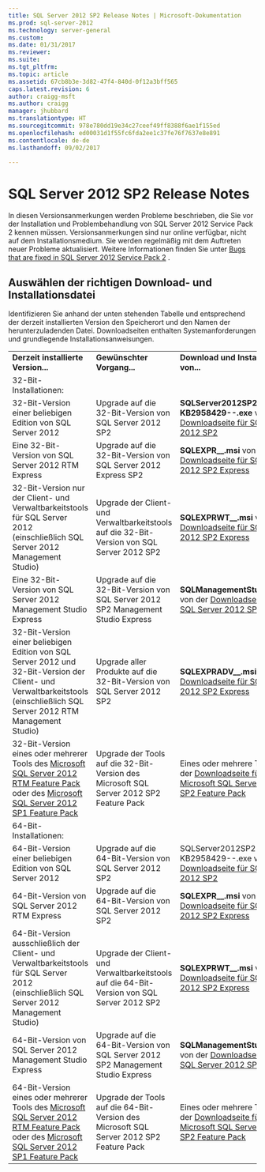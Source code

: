 ```yaml
---
title: SQL Server 2012 SP2 Release Notes | Microsoft-Dokumentation
ms.prod: sql-server-2012
ms.technology: server-general
ms.custom: 
ms.date: 01/31/2017
ms.reviewer: 
ms.suite: 
ms.tgt_pltfrm: 
ms.topic: article
ms.assetid: 67cb8b3e-3d82-47f4-840d-0f12a3bff565
caps.latest.revision: 6
author: craigg-msft
ms.author: craigg
manager: jhubbard
ms.translationtype: HT
ms.sourcegitcommit: 978e780dd19e34c27ceef49ff8388f6ae1f155ed
ms.openlocfilehash: ed00031d1f55fc6fda2ee1c37fe76f7637e8e891
ms.contentlocale: de-de
ms.lasthandoff: 09/02/2017

---
```

# <a name="sql-server-2012-sp2-release-notes"></a>SQL Server 2012 SP2 Release Notes
In diesen Versionsanmerkungen werden Probleme beschrieben, die Sie vor der Installation und Problembehandlung von SQL Server 2012 Service Pack 2 kennen müssen. Versionsanmerkungen sind nur online verfügbar, nicht auf dem Installationsmedium. Sie werden regelmäßig mit dem Auftreten neuer Probleme aktualisiert. Weitere Informationen finden Sie unter [Bugs that are fixed in SQL Server 2012 Service Pack 2](http://support.microsoft.com/KB/2958429) .  
  
## <a name="choose-the-correct-file-to-download-and-install"></a>Auswählen der richtigen Download- und Installationsdatei  
Identifizieren Sie anhand der unten stehenden Tabelle und entsprechend der derzeit installierten Version den Speicherort und den Namen der herunterzuladenden Datei. Downloadseiten enthalten Systemanforderungen und grundlegende Installationsanweisungen.  
  
||||  
|-|-|-|  
|**Derzeit installierte Version...**|**Gewünschter Vorgang...**|**Download und Installation von...**|  
|32-Bit-Installationen:|||  
|32-Bit-Version einer beliebigen Edition von SQL Server 2012|Upgrade auf die 32-Bit-Version von SQL Server 2012 SP2|**SQLServer2012SP2-KB2958429-**<arch>**-**<lang id>**.exe** von der [Downloadseite für SQL Server 2012 SP2](http://go.microsoft.com/fwlink/?LinkID=401006)|  
|Eine 32-Bit-Version von SQL Server 2012 RTM Express|Upgrade auf die 32-Bit-Version von SQL Server 2012 Express SP2|**SQLEXPR_**<arch>**_**<lang>**.msi** von der [Downloadseite für SQL Server 2012 SP2 Express](http://go.microsoft.com/fwlink/?LinkID=401007)|  
|32-Bit-Version nur der Client- und Verwaltbarkeitstools für SQL Server 2012 (einschließlich SQL Server 2012 Management Studio)|Upgrade der Client- und Verwaltbarkeitstools auf die 32-Bit-Version von SQL Server 2012 SP2|**SQLEXPRWT_**<arch>**_**<lang>**.msi** von der [Downloadseite für SQL Server 2012 SP2 Express](http://go.microsoft.com/fwlink/?LinkID=401007)|  
|Eine 32-Bit-Version von SQL Server 2012 Management Studio Express|Upgrade auf die 32-Bit-Version von SQL Server 2012 SP2 Management Studio Express|**SQLManagementStudio_**<arch>**_**<lang>**.msi** von der [Downloadseite für SQL Server 2012 SP2 Express](http://go.microsoft.com/fwlink/?LinkID=401007)|  
|32-Bit-Version einer beliebigen Edition von SQL Server 2012 und 32-Bit-Version der Client- und Verwaltbarkeitstools (einschließlich SQL Server 2012 RTM Management Studio)|Upgrade aller Produkte auf die 32-Bit-Version von SQL Server 2012 SP2|**SQLEXPRADV_**<arch>**_**<lang>**.msi** von der [Downloadseite für SQL Server 2012 SP2 Express](http://go.microsoft.com/fwlink/?LinkID=401007)|  
|32-Bit-Version eines oder mehrerer Tools des [Microsoft SQL Server 2012 RTM Feature Pack](http://www.microsoft.com/download/details.aspx?id=29065) oder des [Microsoft SQL Server 2012 SP1 Feature Pack](http://go.microsoft.com/fwlink/p/?LinkID=268266)|Upgrade der Tools auf die 32-Bit-Version des Microsoft SQL Server 2012 SP2 Feature Pack|Eines oder mehrere Tools von der [Downloadseite für Microsoft SQL Server 2012 SP2 Feature Pack](http://go.microsoft.com/fwlink/?LinkID=401008)|  
|64-Bit-Installationen:|||  
|64-Bit-Version einer beliebigen Edition von SQL Server 2012|Upgrade auf die 64-Bit-Version von SQL Server 2012 SP2|SQLServer2012SP2-KB2958429-<arch>-<langid>.exe von der [Downloadseite für SQL Server 2012 SP2](http://go.microsoft.com/fwlink/?LinkID=401006)|  
|64-Bit-Version von SQL Server 2012 RTM Express|Upgrade auf die 64-Bit-Version von SQL Server 2012 SP2|**SQLEXPR_**<arch>**_**<lang>**.msi** von der [Downloadseite für SQL Server 2012 SP2 Express](http://go.microsoft.com/fwlink/?LinkID=401007)|  
|64-Bit-Version ausschließlich der Client- und Verwaltbarkeitstools für SQL Server 2012 (einschließlich SQL Server 2012 Management Studio)|Upgrade der Client- und Verwaltbarkeitstools auf die 64-Bit-Version von SQL Server 2012 SP2|**SQLEXPRWT_**<arch>**_**<lang>**.msi** von der [Downloadseite für SQL Server 2012 SP2 Express](http://go.microsoft.com/fwlink/?LinkID=401007)|  
|64-Bit-Version von SQL Server 2012 Management Studio Express|Upgrade auf die 64-Bit-Version von SQL Server 2012 SP2 Management Studio Express|**SQLManagementStudio_**<arch>**_**<lang>**.msi** von der [Downloadseite für SQL Server 2012 SP2 Express](http://go.microsoft.com/fwlink/?LinkID=401007)|  
|64-Bit-Version eines oder mehrerer Tools des [Microsoft SQL Server 2012 RTM Feature Pack](http://www.microsoft.com/download/details.aspx?id=29065) oder des [Microsoft SQL Server 2012 SP1 Feature Pack](http://go.microsoft.com/fwlink/p/?LinkID=268266)|Upgrade der Tools auf die 64-Bit-Version des Microsoft SQL Server 2012 SP2 Feature Pack|Eines oder mehrere Tools von der [Downloadseite für Microsoft SQL Server 2012 SP2 Feature Pack](http://go.microsoft.com/fwlink/?LinkID=401008)|  
  

